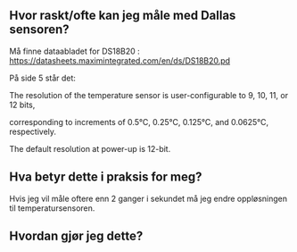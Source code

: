 ## Hvor raskt/ofte kan jeg måle med Dallas sensoren?
Må finne dataabladet for DS18B20 : https://datasheets.maximintegrated.com/en/ds/DS18B20.pd 


På side 5 står det:


The resolution of the temperature sensor is user-configurable to 9, 10, 11, or 12 bits, 

corresponding to increments of 0.5°C, 0.25°C, 0.125°C, and 0.0625°C, respectively. 

The default resolution at power-up is 12-bit.


## Hva betyr dette i praksis for meg?

Hvis jeg vil måle oftere enn 2 ganger i sekundet må jeg endre oppløsningen til temperatursensoren.

## Hvordan gjør jeg dette?
